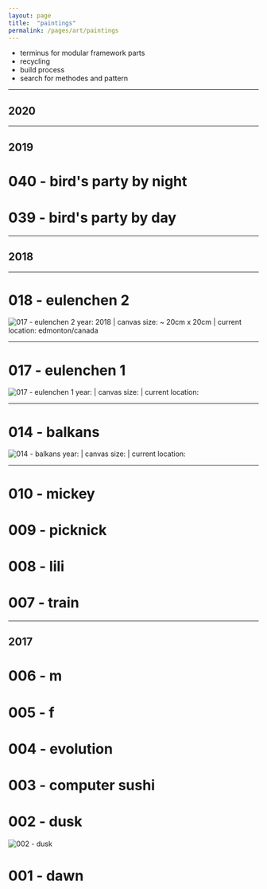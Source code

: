 ```yaml
---
layout: page
title:  "paintings"
permalink: /pages/art/paintings
---
```


- terminus for modular framework parts
- recycling
- build process
- search for methodes and pattern

---
## 2020

---
## 2019
# 040 - bird's party by night
# 039 - bird's party by day

---
## 2018

---
# 018 - eulenchen 2
 ![017 - eulenchen 2](18.jpg)
year: 2018 | canvas size: ~ 20cm x 20cm | current location: edmonton/canada

---
# 017 - eulenchen 1
![017 - eulenchen 1](17.jpg)
year: | canvas size: | current location: 

---
# 014 - balkans
![014 - balkans](14.jpg)
year: | canvas size: | current location: 

---
# 010 - mickey
# 009 - picknick
# 008 - lili
# 007 - train

---
## 2017
# 006 - m
# 005 - f
# 004 - evolution
# 003 - computer sushi
# 002 - dusk
![002 - dusk](02.jpg)
# 001 - dawn


